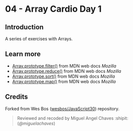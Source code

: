 
# 04 - Array Cardio Day 1
## Introduction
A series of exercises with Arrays.

## Learn more
* [Array.prototype.filter()](https://developer.mozilla.org/en-US/docs/Web/JavaScript/Reference/Global_Objects/Array/filter) from MDN web docs *Mozilla*
* [Array.prototype.reduce()](https://developer.mozilla.org/en-US/docs/Web/JavaScript/Reference/Global_Objects/Array/Reduce) from MDN web docs *Mozilla*
* [Array.prototype.sort()](https://developer.mozilla.org/en-US/docs/Web/JavaScript/Reference/Global_Objects/Array/sort) from MDN web docs *Mozilla*
* [Array.prototype.map()](https://developer.mozilla.org/es/docs/Web/JavaScript/Referencia/Objetos_globales/Array/map) from MDN web docs *Mozilla*

## Credits
Forked from Wes Bos ([wesbos/JavaScript30](https://github.com/wesbos/JavaScript30)) repository.
> Reviewed and recoded by Miguel Angel Chaves :shipit: (*@miguelachaves*)

